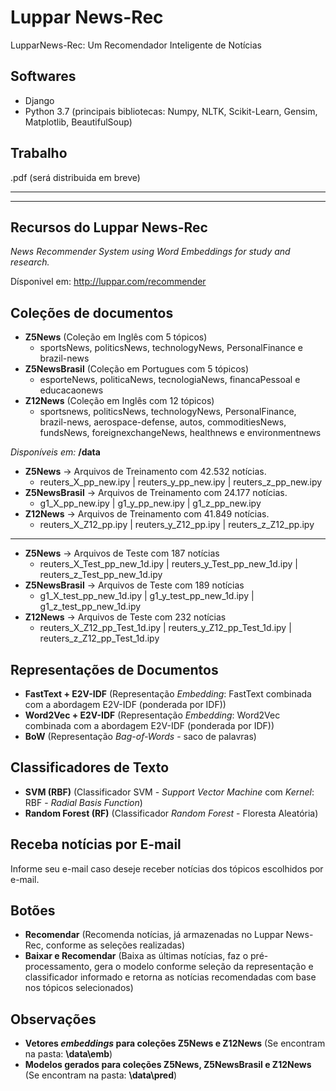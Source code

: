 # Luppar News-Rec
LupparNews-Rec: Um Recomendador Inteligente de Notícias

Softwares
---------
- Django
- Python 3.7 (principais bibliotecas: Numpy, NLTK, Scikit-Learn, Gensim, Matplotlib, BeautifulSoup)

Trabalho
------------
.pdf (será distribuida em breve)

--------------------------------------------------------------------------------------------------
--------------------------------------------------------------------------------------------------
Recursos do Luppar News-Rec
-----------
*News Recommender System using Word Embeddings for study and research.*

Dísponivel em: http://luppar.com/recommender

Coleções de documentos
-----
- **Z5News** (Coleção em Inglês com 5 tópicos)
    - sportsNews, politicsNews, technologyNews, PersonalFinance e brazil-news 
- **Z5NewsBrasil** (Coleção em Portugues com 5 tópicos)
    - esporteNews, politicaNews, tecnologiaNews, financaPessoal e educacaonews
- **Z12News** (Coleção em Inglês com 12 tópicos)
    - sportsnews, politicsNews, technologyNews, PersonalFinance, brazil-news, aerospace-defense, autos, commoditiesNews, fundsNews, foreignexchangeNews, healthnews e environmentnews 

*Disponíveis em:* **/data**
- **Z5News** -> Arquivos de Treinamento com 42.532 notícias.
    - reuters_X_pp_new.ipy | reuters_y_pp_new.ipy | reuters_z_pp_new.ipy
- **Z5NewsBrasil** -> Arquivos de Treinamento com 24.177 notícias. 
    - g1_X_pp_new.ipy | g1_y_pp_new.ipy | g1_z_pp_new.ipy
- **Z12News** -> Arquivos de Treinamento com 41.849 notícias.
    - reuters_X_Z12_pp.ipy | reuters_y_Z12_pp.ipy | reuters_z_Z12_pp.ipy
-----
- **Z5News** -> Arquivos de Teste com 187 notícias
    - reuters_X_Test_pp_new_1d.ipy | reuters_y_Test_pp_new_1d.ipy | reuters_z_Test_pp_new_1d.ipy
- **Z5NewsBrasil** -> Arquivos de Teste com 189 notícias
    - g1_X_test_pp_new_1d.ipy | g1_y_test_pp_new_1d.ipy | g1_z_test_pp_new_1d.ipy
- **Z12News** -> Arquivos de Teste com 232 notícias
    - reuters_X_Z12_pp_Test_1d.ipy | reuters_y_Z12_pp_Test_1d.ipy | reuters_z_Z12_pp_Test_1d.ipy

Representações de Documentos
-------------
- **FastText + E2V-IDF** (Representação *Embedding*: FastText combinada com a abordagem E2V-IDF (ponderada por IDF))
- **Word2Vec + E2V-IDF** (Representação *Embedding*: Word2Vec combinada com a abordagem E2V-IDF (ponderada por IDF))
- **BoW** (Representação *Bag-of-Words* - saco de palavras)

Classificadores de Texto
-------------
- **SVM (RBF)** (Classificador SVM - *Support Vector Machine* com *Kernel*: RBF - *Radial Basis Function*)
- **Random Forest (RF)** (Classificador *Random Forest* - Floresta Aleatória)

Receba notícias por E-mail
-------------
Informe seu e-mail caso deseje receber notícias dos tópicos escolhidos por e-mail.

Botões
-------------
- **Recomendar** (Recomenda notícias, já armazenadas no Luppar News-Rec, conforme as seleções realizadas)
- **Baixar e Recomendar** (Baixa as últimas notícias, faz o pré-processamento, gera o modelo conforme seleção da representação e classificador informado e retorna as notícias recomendadas com base nos tópicos selecionados)

Observações
-------------
- **Vetores *embeddings* para coleções Z5News e Z12News** (Se encontram na pasta: **\data\emb**)
- **Modelos gerados para coleções Z5News, Z5NewsBrasil e Z12News** (Se encontram na pasta: **\data\pred**)
